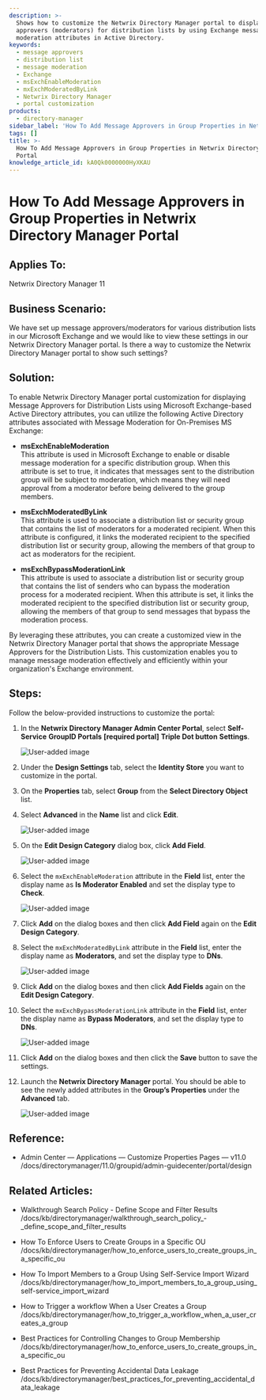 ```yaml
---
description: >-
  Shows how to customize the Netwrix Directory Manager portal to display message
  approvers (moderators) for distribution lists by using Exchange message
  moderation attributes in Active Directory.
keywords:
  - message approvers
  - distribution list
  - message moderation
  - Exchange
  - msExchEnableModeration
  - mxExchModeratedByLink
  - Netwrix Directory Manager
  - portal customization
products:
  - directory-manager
sidebar_label: 'How To Add Message Approvers in Group Properties in Netwrix Directory Manager Portal'
tags: []
title: >-
  How To Add Message Approvers in Group Properties in Netwrix Directory Manager
  Portal
knowledge_article_id: kA0Qk0000000HyXKAU
---
```


# How To Add Message Approvers in Group Properties in Netwrix Directory Manager Portal

## Applies To:

Netwrix Directory Manager 11

## Business Scenario:

We have set up message approvers/moderators for various distribution lists in our Microsoft Exchange and we would like to view these settings in our Netwrix Directory Manager portal. Is there a way to customize the Netwrix Directory Manager portal to show such settings?

## Solution:

To enable Netwrix Directory Manager portal customization for displaying Message Approvers for Distribution Lists using Microsoft Exchange-based Active Directory attributes, you can utilize the following Active Directory attributes associated with Message Moderation for On-Premises MS Exchange:

- **msExchEnableModeration**  
  This attribute is used in Microsoft Exchange to enable or disable message moderation for a specific distribution group. When this attribute is set to true, it indicates that messages sent to the distribution group will be subject to moderation, which means they will need approval from a moderator before being delivered to the group members.

- **msExchModeratedByLink**  
  This attribute is used to associate a distribution list or security group that contains the list of moderators for a moderated recipient. When this attribute is configured, it links the moderated recipient to the specified distribution list or security group, allowing the members of that group to act as moderators for the recipient.

- **msExchBypassModerationLink**  
  This attribute is used to associate a distribution list or security group that contains the list of senders who can bypass the moderation process for a moderated recipient. When this attribute is set, it links the moderated recipient to the specified distribution list or security group, allowing the members of that group to send messages that bypass the moderation process.

By leveraging these attributes, you can create a customized view in the Netwrix Directory Manager portal that shows the appropriate Message Approvers for the Distribution Lists. This customization enables you to manage message moderation effectively and efficiently within your organization's Exchange environment.

## Steps:

Follow the below-provided instructions to customize the portal:

1. In the **Netwrix Directory Manager Admin Center Portal**, select **Self-Service** **GroupID Portals** **[required portal]** **Triple Dot button** **Settings**.

   ![User-added image](images/ka0Qk000000D2Dh_0EMQk000001gaph.png)

2. Under the **Design Settings** tab, select the **Identity Store** you want to customize in the portal.

3. On the **Properties** tab, select **Group** from the **Select Directory Object** list.

4. Select **Advanced** in the **Name** list and click **Edit**.

   ![User-added image](images/ka0Qk000000D2Dh_0EMQk000001garJ.png)

5. On the **Edit Design Category** dialog box, click **Add Field**.

   ![User-added image](images/ka0Qk000000D2Dh_0EMQk000001gasv.png)

6. Select the `mxExchEnableModeration` attribute in the **Field** list, enter the display name as **Is Moderator Enabled** and set the display type to **Check**.

   ![User-added image](images/ka0Qk000000D2Dh_0EMQk000001gauX.png)

7. Click **Add** on the dialog boxes and then click **Add Field** again on the **Edit Design Category**.

8. Select the `mxExchModeratedByLink` attribute in the **Field** list, enter the display name as **Moderators**, and set the display type to **DNs**.

   ![User-added image](images/ka0Qk000000D2Dh_0EMQk000001gaxl.png)

9. Click **Add** on the dialog boxes and then click **Add Fields** again on the **Edit Design Category**.

10. Select the `mxExchBypassModerationLink` attribute in the **Field** list, enter the display name as **Bypass Moderators**, and set the display type to **DNs**.

    ![User-added image](images/ka0Qk000000D2Dh_0EMQk000001gazN.png)

11. Click **Add** on the dialog boxes and then click the **Save** button to save the settings.

12. Launch the **Netwrix Directory Manager** portal. You should be able to see the newly added attributes in the **Group’s Properties** under the **Advanced** tab.

    ![User-added image](images/ka0Qk000000D2Dh_0EMQk000001gb0z.png)

## Reference:

- Admin Center — Applications — Customize Properties Pages — v11.0  
  /docs/directorymanager/11.0/groupid/admin-guidecenter/portal/design

## Related Articles:

- Walkthrough Search Policy - Define Scope and Filter Results  
  /docs/kb/directorymanager/walkthrough_search_policy_-_define_scope_and_filter_results

- How To Enforce Users to Create Groups in a Specific OU  
  /docs/kb/directorymanager/how_to_enforce_users_to_create_groups_in_a_specific_ou

- How To Import Members to a Group Using Self-Service Import Wizard  
  /docs/kb/directorymanager/how_to_import_members_to_a_group_using_self-service_import_wizard

- How to Trigger a workflow When a User Сreates a Group  
  /docs/kb/directorymanager/how_to_trigger_a_workflow_when_a_user_сreates_a_group

- Best Practices for Controlling Changes to Group Membership  
  /docs/kb/directorymanager/how_to_enforce_users_to_create_groups_in_a_specific_ou

- Best Practices for Preventing Accidental Data Leakage  
  /docs/kb/directorymanager/best_practices_for_preventing_accidental_data_leakage
